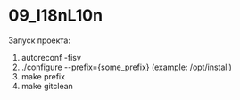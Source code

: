 # 09_I18nL10n
Запуск проекта:
1. autoreconf -fisv
2. ./configure --prefix={some_prefix} (example: /opt/install)
3. make prefix
4. make gitclean

